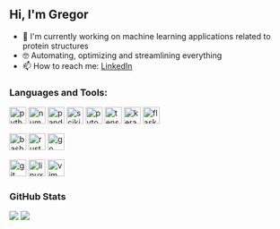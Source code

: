 ## Hi, I'm Gregor


- 🔭 I'm currently working on machine learning applications related to protein structures
- 🤓 Automating, optimizing and streamlining everything
- 📫 How to reach me: [LinkedIn](https://at.linkedin.com/in/gregor-wirnsberger-121a111aa)

<h3>Languages and Tools:</h3>
<p>
  <!-- Python -->
  <img src="https://cdn.jsdelivr.net/gh/devicons/devicon/icons/python/python-original.svg" height="30" alt="python logo" />
  <!-- Numpy -->
  <img src="https://cdn.jsdelivr.net/gh/devicons/devicon/icons/numpy/numpy-original.svg" height="30" alt="numpy logo" />
  <!-- Pandas -->
  <img src="https://cdn.jsdelivr.net/gh/devicons/devicon/icons/pandas/pandas-original.svg" height="30" alt="pandas logo" />
  <!-- sklearn -->
  <img src="https://cdn.jsdelivr.net/gh/devicons/devicon@latest/icons/scikitlearn/scikitlearn-original.svg" height="30" alt="scikitlearn logo"/>
  <!-- PyTorch -->
  <img src="https://cdn.jsdelivr.net/gh/devicons/devicon/icons/pytorch/pytorch-original.svg" height="30" alt="pytorch logo" />
  <!-- TensorFlow -->
  <img src="https://cdn.jsdelivr.net/gh/devicons/devicon/icons/tensorflow/tensorflow-original.svg" height="30" alt="tensorflow logo" />
  <!-- Keras -->
  <img src="https://cdn.jsdelivr.net/gh/devicons/devicon/icons/keras/keras-original.svg" height="30" alt="keras logo" />
  <!-- Flask -->
  <img src="https://cdn.jsdelivr.net/gh/devicons/devicon/icons/flask/flask-original.svg" height="30" alt="flask logo" />
  </p>
  <p>
  <!-- Bash -->
  <img src="https://cdn.jsdelivr.net/gh/devicons/devicon/icons/bash/bash-original.svg" height="30" alt="bash logo" />
  <!-- Rust -->
  <img src="https://cdn.jsdelivr.net/gh/devicons/devicon/icons/rust/rust-original.svg" height="30" alt="rust logo" />
 <!-- go -->
  <img src="https://cdn.jsdelivr.net/gh/devicons/devicon@latest/icons/go/go-original.svg"  height="30" alt="go logo" />
           </p>
  <p> 
  <!-- Git -->
  <img src="https://cdn.jsdelivr.net/gh/devicons/devicon/icons/git/git-original.svg" height="30" alt="git logo" />
  <!-- Linux -->
  <img src="https://cdn.jsdelivr.net/gh/devicons/devicon/icons/linux/linux-original.svg" height="30" alt="linux logo" />
  <!-- NeoVim -->
  <img src="https://cdn.jsdelivr.net/gh/devicons/devicon@latest/icons/neovim/neovim-original.svg"  height="30" alt="vim logo" />

<h3>GitHub Stats</h3>
<p >
<img src="http://github-profile-summary-cards.vercel.app/api/cards/repos-per-language?username=gwirn&theme=nord_dark"/>
<img src="http://github-profile-summary-cards.vercel.app/api/cards/most-commit-language?username=gwirn&theme=nord_dark"/>
</p>


